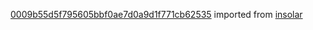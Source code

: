 [0009b55d5f795605bbf0ae7d0a9d1f771cb62535](https://github.com/insolar/insolar/commit/0009b55d5f795605bbf0ae7d0a9d1f771cb62535) imported from [insolar](https://github.com/insolar/insolar)
